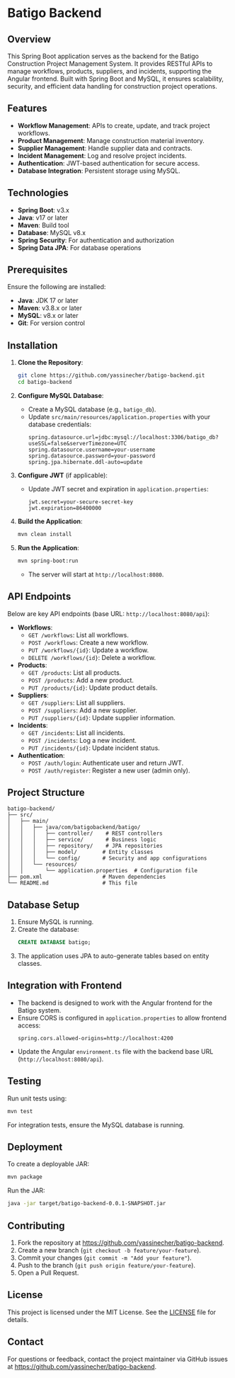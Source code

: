 # Batigo Backend

## Overview
This Spring Boot application serves as the backend for the Batigo Construction Project Management System. It provides RESTful APIs to manage workflows, products, suppliers, and incidents, supporting the Angular frontend. Built with Spring Boot and MySQL, it ensures scalability, security, and efficient data handling for construction project operations.

## Features
- **Workflow Management**: APIs to create, update, and track project workflows.
- **Product Management**: Manage construction material inventory.
- **Supplier Management**: Handle supplier data and contracts.
- **Incident Management**: Log and resolve project incidents.
- **Authentication**: JWT-based authentication for secure access.
- **Database Integration**: Persistent storage using MySQL.

## Technologies
- **Spring Boot**: v3.x
- **Java**: v17 or later
- **Maven**: Build tool
- **Database**: MySQL v8.x
- **Spring Security**: For authentication and authorization
- **Spring Data JPA**: For database operations

## Prerequisites
Ensure the following are installed:
- **Java**: JDK 17 or later
- **Maven**: v3.8.x or later
- **MySQL**: v8.x or later
- **Git**: For version control

## Installation
1. **Clone the Repository**:
   ```bash
   git clone https://github.com/yassinecher/batigo-backend.git
   cd batigo-backend
   ```

2. **Configure MySQL Database**:
   - Create a MySQL database (e.g., `batigo_db`).
   - Update `src/main/resources/application.properties` with your database credentials:
     ```properties
     spring.datasource.url=jdbc:mysql://localhost:3306/batigo_db?useSSL=false&serverTimezone=UTC
     spring.datasource.username=your-username
     spring.datasource.password=your-password
     spring.jpa.hibernate.ddl-auto=update
     ```

3. **Configure JWT** (if applicable):
   - Update JWT secret and expiration in `application.properties`:
     ```properties
     jwt.secret=your-secure-secret-key
     jwt.expiration=86400000
     ```

4. **Build the Application**:
   ```bash
   mvn clean install
   ```

5. **Run the Application**:
   ```bash
   mvn spring-boot:run
   ```
   - The server will start at `http://localhost:8080`.

## API Endpoints
Below are key API endpoints (base URL: `http://localhost:8080/api`):
- **Workflows**:
  - `GET /workflows`: List all workflows.
  - `POST /workflows`: Create a new workflow.
  - `PUT /workflows/{id}`: Update a workflow.
  - `DELETE /workflows/{id}`: Delete a workflow.
- **Products**:
  - `GET /products`: List all products.
  - `POST /products`: Add a new product.
  - `PUT /products/{id}`: Update product details.
- **Suppliers**:
  - `GET /suppliers`: List all suppliers.
  - `POST /suppliers`: Add a new supplier.
  - `PUT /suppliers/{id}`: Update supplier information.
- **Incidents**:
  - `GET /incidents`: List all incidents.
  - `POST /incidents`: Log a new incident.
  - `PUT /incidents/{id}`: Update incident status.
- **Authentication**:
  - `POST /auth/login`: Authenticate user and return JWT.
  - `POST /auth/register`: Register a new user (admin only).

## Project Structure
```
batigo-backend/
├── src/
│   ├── main/
│   │   ├── java/com/batigobackend/batigo/
│   │   │   ├── controller/    # REST controllers
│   │   │   ├── service/       # Business logic
│   │   │   ├── repository/    # JPA repositories
│   │   │   ├── model/        # Entity classes
│   │   │   └── config/       # Security and app configurations
│   │   └── resources/
│   │       └── application.properties  # Configuration file
├── pom.xml                   # Maven dependencies
└── README.md                 # This file
```

## Database Setup
1. Ensure MySQL is running.
2. Create the database:
   ```sql
   CREATE DATABASE batigo;
   ```
3. The application uses JPA to auto-generate tables based on entity classes.

## Integration with Frontend
- The backend is designed to work with the Angular frontend for the Batigo system.
- Ensure CORS is configured in `application.properties` to allow frontend access:
  ```properties
  spring.cors.allowed-origins=http://localhost:4200
  ```
- Update the Angular `environment.ts` file with the backend base URL (`http://localhost:8080/api`).

## Testing
Run unit tests using:
```bash
mvn test
```
For integration tests, ensure the MySQL database is running.

## Deployment
To create a deployable JAR:
```bash
mvn package
```
Run the JAR:
```bash
java -jar target/batigo-backend-0.0.1-SNAPSHOT.jar
```

## Contributing
1. Fork the repository at https://github.com/yassinecher/batigo-backend.
2. Create a new branch (`git checkout -b feature/your-feature`).
3. Commit your changes (`git commit -m "Add your feature"`).
4. Push to the branch (`git push origin feature/your-feature`).
5. Open a Pull Request.

## License
This project is licensed under the MIT License. See the [LICENSE](LICENSE) file for details.

## Contact
For questions or feedback, contact the project maintainer via GitHub issues at https://github.com/yassinecher/batigo-backend.
